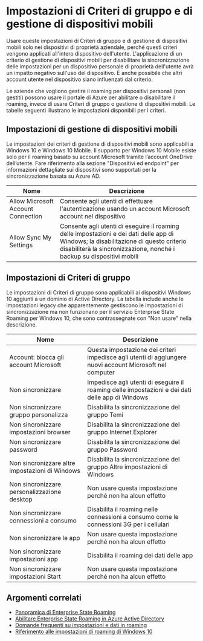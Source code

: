 <properties
	pageTitle="Impostazioni di Criteri di gruppo e di gestione di dispositivi mobili | Microsoft Azure"
	description="Fornisce informazioni sulle impostazioni di Criteri di gruppo e di gestione di dispositivi mobili che dovrebbero essere usate in dispositivi di proprietà aziendale. Questi criteri vengono applicati all'intero dispositivo dell'utente."
	services="active-directory"
    keywords="informazioni sulle impostazioni di Criteri di gruppo e gestione di dispositivi mobili per Enterprise State Roaming, Enterprise State Roaming, cloud windows"
	documentationCenter=""
	authors="femila"
	manager="swadhwa"
	editor="curtand"/>

<tags
	ms.service="active-directory"  
	ms.workload="identity"
	ms.tgt_pltfrm="na"
	ms.devlang="na"
	ms.topic="article"
	ms.date="09/27/2016"
	ms.author="femila"/>

# Impostazioni di Criteri di gruppo e di gestione di dispositivi mobili

Usare queste impostazioni di Criteri di gruppo e di gestione di dispositivi mobili solo nei dispositivi di proprietà aziendale, perché questi criteri vengono applicati all'intero dispositivo dell'utente. L'applicazione di un criterio di gestione di dispositivi mobili per disabilitare la sincronizzazione delle impostazioni per un dispositivo personale di proprietà dell'utente avrà un impatto negativo sull'uso del dispositivo. È anche possibile che altri account utente nel dispositivo siano influenzati dal criterio.

Le aziende che vogliono gestire il roaming per dispositivi personali (non gestiti) possono usare il portale di Azure per abilitare o disabilitare il roaming, invece di usare Criteri di gruppo o gestione di dispositivi mobili. Le tabelle seguenti illustrano le impostazioni disponibili per i criteri.

## Impostazioni di gestione di dispositivi mobili
Le impostazioni dei criteri di gestione di dispositivi mobili sono applicabili a Windows 10 e Windows 10 Mobile. Il supporto per Windows 10 Mobile esiste solo per il roaming basato su account Microsoft tramite l’account OneDrive dell’utente. Fare riferimento alla sezione "Dispositivi ed endpoint" per informazioni dettagliate sui dispositivi sono supportati per la sincronizzazione basata su Azure AD.

| Nome | Descrizione |
|------------------------------------|----------------------------------------------------------------------|
| Allow Microsoft Account Connection | Consente agli utenti di effettuare l'autenticazione usando un account Microsoft account nel dispositivo |
| Allow Sync My Settings | Consente agli utenti di eseguire il roaming delle impostazioni e dei dati delle app di Windows; la disabilitazione di questo criterio disabiliterà la sincronizzazione, nonché i backup su dispositivi mobili |

## Impostazioni di Criteri di gruppo
Le impostazioni di Criteri di gruppo sono applicabili ai dispositivi Windows 10 aggiunti a un dominio di Active Directory. La tabella include anche le impostazioni legacy che apparentemente gestiscono le impostazioni di sincronizzazione ma non funzionano per il servizio Enterprise State Roaming per Windows 10, che sono contrassegnate con "Non usare" nella descrizione.

| Nome | Descrizione |
|-------------------------------------|-------------|
| Account: blocca gli account Microsoft |Questa impostazione dei criteri impedisce agli utenti di aggiungere nuovi account Microsoft nel computer|
| Non sincronizzare |Impedisce agli utenti di eseguire il roaming delle impostazioni e dei dati delle app di Windows|
| Non sincronizzare gruppo personalizza |Disabilita la sincronizzazione del gruppo Temi|
| Non sincronizzare impostazioni browser |Disabilita la sincronizzazione del gruppo Internet Explorer|
| Non sincronizzare password |Disabilita la sincronizzazione del gruppo Password|
| Non sincronizzare altre impostazioni di Windows |Disabilita la sincronizzazione del gruppo Altre impostazioni di Windows|
| Non sincronizzare personalizzazione desktop |Non usare questa impostazione perché non ha alcun effetto|
| Non sincronizzare connessioni a consumo |Disabilita il roaming nelle connessioni a consumo come le connessioni 3G per i cellulari|
| Non sincronizzare le app |Non usare questa impostazione perché non ha alcun effetto|
|Non sincronizzare impostazioni app |Disabilita il roaming dei dati delle app|
|Non sincronizzare impostazioni Start |Non usare questa impostazione perché non ha alcun effetto|


## Argomenti correlati
- [Panoramica di Enterprise State Roaming](active-directory-windows-enterprise-state-roaming-overview.md)
- [Abilitare Enterprise State Roaming in Azure Active Directory](active-directory-windows-enterprise-state-roaming-enable.md)
- [Domande frequenti su impostazioni e dati in roaming](active-directory-windows-enterprise-state-roaming-faqs.md)
- [Riferimento alle impostazioni di roaming di Windows 10](active-directory-windows-enterprise-state-roaming-windows-settings-reference.md)

<!---HONumber=AcomDC_0928_2016-->